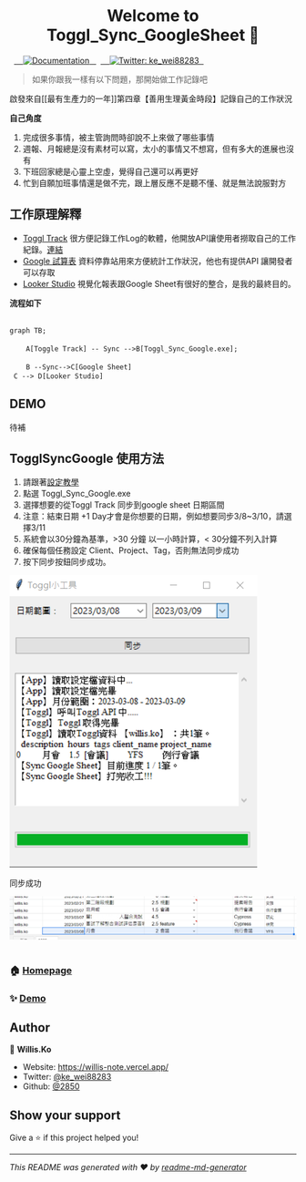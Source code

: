 
<h1 align="center">Welcome to Toggl_Sync_GoogleSheet 👋</h1>
<p>
  <a href="https://github.com/2850/Toggl_Sync_GoogleSheet#readme" target="_blank">
    <img alt="Documentation" src="https://img.shields.io/badge/documentation-yes-brightgreen.svg" />
  </a>
  <a href="https://twitter.com/ke_wei88283" target="_blank">
    <img alt="Twitter: ke_wei88283" src="https://img.shields.io/twitter/follow/ke_wei88283.svg?style=social" />
  </a>
</p>

> 如果你跟我一樣有以下問題，那開始做工作記錄吧

啟發來自[[最有生產力的一年]]第四章【善用生理黃金時段】記錄自己的工作狀況

**自己角度**

1. 完成很多事情，被主管詢問時卻說不上來做了哪些事情
2. 週報、月報總是沒有素材可以寫，太小的事情又不想寫，但有多大的進展也沒有
3. 下班回家總是心靈上空虛，覺得自己還可以再更好
4. 忙到自願加班事情還是做不完，跟上層反應不是聽不懂、就是無法說服對方

## 工作原理解釋

- [Toggl Track](https://toggl.com/track/login/) 很方便記錄工作Log的軟體，他開放API讓使用者撈取自己的工作紀錄。[連結](https://toggl.com/track/pricing/)
- [Google 試算表](https://www.google.com/sheets/about/) 資料停靠站用來方便統計工作狀況，他也有提供API 讓開發者可以存取
- [Looker Studio](https://lookerstudio.google.com/) 視覺化報表跟Google Sheet有很好的整合，是我的最終目的。

**流程如下**

```mermaid

graph TB;

    A[Toggle Track] -- Sync -->B[Toggl_Sync_Google.exe];

    B --Sync-->C[Google Sheet]
 C --> D[Looker Studio]

```

## DEMO

待補

## TogglSyncGoogle 使用方法

1. 請跟著[設定教學](doc/setting.md)
2. 點選 Toggl_Sync_Google.exe
3. 選擇想要的從Toggl Track 同步到google sheet 日期區間
1. 注意：結束日期 +1 Day才會是你想要的日期，例如想要同步3/8~3/10，請選擇3/11
2. 系統會以30分鐘為基準，>30 分鐘 以一小時計算，< 30分鐘不列入計算
3. 確保每個任務設定 Client、Project、Tag，否則無法同步成功
4. 按下同步按鈕同步成功。

![圖 5](resource/20230308115126.png)  

同步成功

![圖 6](resource/20230308115326.png)  

### 🏠 [Homepage](https://github.com/2850/Toggl_Sync_GoogleSheet#readme)

### ✨ [Demo](https://github.com/2850/Toggl_Sync_GoogleSheet#readme)

## Author

👤 **Willis.Ko**

- Website: <https://willis-note.vercel.app/>
- Twitter: [@ke\_wei88283](https://twitter.com/ke\_wei88283)
- Github: [@2850](https://github.com/2850)

## Show your support

Give a ⭐️ if this project helped you!
***

_This README was generated with ❤️ by [readme-md-generator](https://github.com/kefranabg/readme-md-generator)_
